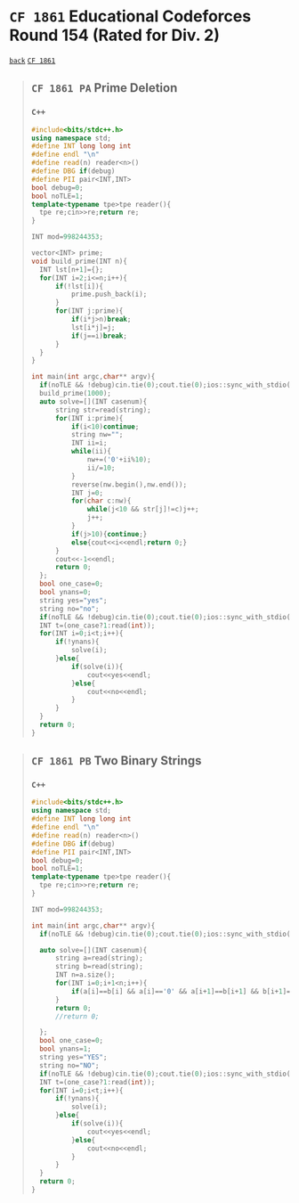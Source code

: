 <link id="style_css" rel="stylesheet" type="text/css" href="/OJ_ans/style.css">

# `CF 1861` Educational Codeforces Round 154 (Rated for Div. 2)

[`back`](../) [`CF 1861`](https://codeforces.com/contest/1861)

> ## `CF 1861 PA` Prime Deletion
>
> ### `C++`
>
> ```c++
> #include<bits/stdc++.h>
> using namespace std;
> #define INT long long int
> #define endl "\n"
> #define read(n) reader<n>()
> #define DBG if(debug)
> #define PII pair<INT,INT>
> bool debug=0;
> bool noTLE=1;
> template<typename tpe>tpe reader(){
> 	tpe re;cin>>re;return re;
> }
>
> INT mod=998244353;
>
> vector<INT> prime;
> void build_prime(INT n){
> 	INT lst[n+1]={};
> 	for(INT i=2;i<=n;i++){
> 		if(!lst[i]){
> 			prime.push_back(i);
> 		}
> 		for(INT j:prime){
> 			if(i*j>n)break;
> 			lst[i*j]=j;
> 			if(j==i)break;
> 		}
> 	}
> }
>
> int main(int argc,char** argv){
> 	if(noTLE && !debug)cin.tie(0);cout.tie(0);ios::sync_with_stdio(0);
> 	build_prime(1000);
> 	auto solve=[](INT casenum){
> 		string str=read(string);
> 		for(INT i:prime){
> 			if(i<10)continue;
> 			string nw="";
> 			INT ii=i;
> 			while(ii){
> 				nw+=('0'+ii%10);
> 				ii/=10;
> 			}
> 			reverse(nw.begin(),nw.end());
> 			INT j=0;
> 			for(char c:nw){
> 				while(j<10 && str[j]!=c)j++;
> 				j++;
> 			}
> 			if(j>10){continue;}
> 			else{cout<<i<<endl;return 0;}
> 		}
> 		cout<<-1<<endl;
> 		return 0;
> 	};
> 	bool one_case=0;
> 	bool ynans=0;
> 	string yes="yes";
> 	string no="no";
> 	if(noTLE && !debug)cin.tie(0);cout.tie(0);ios::sync_with_stdio(0);
> 	INT t=(one_case?1:read(int));
> 	for(INT i=0;i<t;i++){
> 		if(!ynans){
> 			solve(i);
> 		}else{
> 			if(solve(i)){
> 				cout<<yes<<endl;
> 			}else{
> 				cout<<no<<endl;
> 			}
> 		}
> 	}
> 	return 0;
> }
> ```

> ## `CF 1861 PB` Two Binary Strings
>
> ### `C++`
>
> ```c++
> #include<bits/stdc++.h>
> using namespace std;
> #define INT long long int
> #define endl "\n"
> #define read(n) reader<n>()
> #define DBG if(debug)
> #define PII pair<INT,INT>
> bool debug=0;
> bool noTLE=1;
> template<typename tpe>tpe reader(){
> 	tpe re;cin>>re;return re;
> }
>
> INT mod=998244353;
>
> int main(int argc,char** argv){
> 	if(noTLE && !debug)cin.tie(0);cout.tie(0);ios::sync_with_stdio(0);
>
> 	auto solve=[](INT casenum){
> 		string a=read(string);
> 		string b=read(string);
> 		INT n=a.size();
> 		for(INT i=0;i+1<n;i++){
> 			if(a[i]==b[i] && a[i]=='0' && a[i+1]==b[i+1] && b[i+1]=='1')return 1;
> 		}
> 		return 0;
> 		//return 0;
>
> 	};
> 	bool one_case=0;
> 	bool ynans=1;
> 	string yes="YES";
> 	string no="NO";
> 	if(noTLE && !debug)cin.tie(0);cout.tie(0);ios::sync_with_stdio(0);
> 	INT t=(one_case?1:read(int));
> 	for(INT i=0;i<t;i++){
> 		if(!ynans){
> 			solve(i);
> 		}else{
> 			if(solve(i)){
> 				cout<<yes<<endl;
> 			}else{
> 				cout<<no<<endl;
> 			}
> 		}
> 	}
> 	return 0;
> }
> ```

